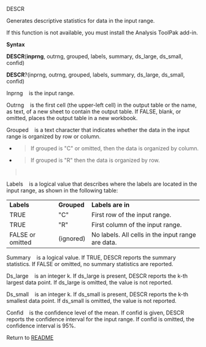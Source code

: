 DESCR

Generates descriptive statistics for data in the input range.

If this function is not available, you must install the Analysis ToolPak
add-in.

**Syntax**

**DESCR**(**inprng**, outrng, grouped, labels, summary, ds\_large,
ds\_small, confid)

**DESCR**?(inprng, outrng, grouped, labels, summary, ds\_large,
ds\_small, confid)

Inprng    is the input range.

Outrng    is the first cell (the upper-left cell) in the output table or
the name, as text, of a new sheet to contain the output table. If FALSE,
blank, or omitted, places the output table in a new workbook.

Grouped    is a text character that indicates whether the data in the
input range is organized by row or column.

  - > If grouped is "C" or omitted, then the data is organized by
    > column.

  - > If grouped is "R" then the data is organized by row.

>  

Labels    is a logical value that describes where the labels are located
in the input range, as shown in the following table:

|                  |             |                                                   |
| ---------------- | ----------- | ------------------------------------------------- |
| **Labels**       | **Grouped** | **Labels are in**                                 |
| TRUE             | "C"         | First row of the input range.                     |
| TRUE             | "R"         | First column of the input range.                  |
| FALSE or omitted | (ignored)   | No labels. All cells in the input range are data. |

Summary    is a logical value. If TRUE, DESCR reports the summary
statistics. If FALSE or omitted, no summary statistics are reported.

Ds\_large    is an integer k. If ds\_large is present, DESCR reports the
k-th largest data point. If ds\_large is omitted, the value is not
reported.

Ds\_small    is an integer k. If ds\_small is present, DESCR reports the
k-th smallest data point. If ds\_small is omitted, the value is not
reported.

Confid    is the confidence level of the mean. If confid is given, DESCR
reports the confidence interval for the input range. If confid is
omitted, the confidence interval is 95%.



Return to [README](README.md)


